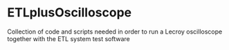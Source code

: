 # ETLplusOscilloscope
Collection of code and scripts needed in order to run a Lecroy oscilloscope together with the ETL system test software
